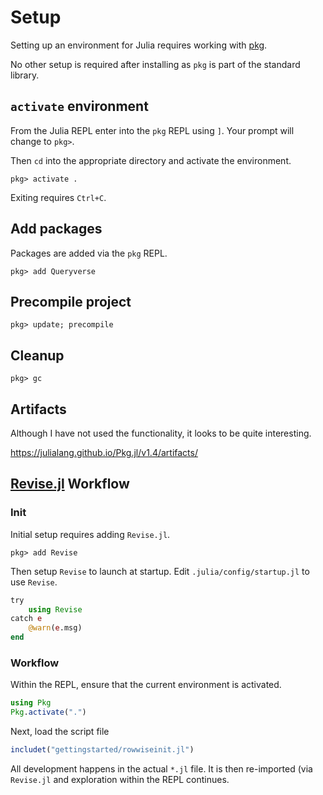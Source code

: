 # Setup

Setting up an environment for Julia requires working with [pkg](https://julialang.github.io/Pkg.jl/v1/).

No other setup is required after installing as `pkg` is part of the standard library.

## `activate` environment

From the Julia REPL enter into the `pkg` REPL using `]`.  Your prompt will change to `pkg>`.

Then `cd` into the appropriate directory and activate the environment.

```
pkg> activate .
```

Exiting requires `Ctrl+C`.

## Add packages

Packages are added via the `pkg` REPL.

```
pkg> add Queryverse
```

## Precompile project

```
pkg> update; precompile
```

## Cleanup

```
pkg> gc
```

## Artifacts

Although I have not used the functionality, it looks to be quite interesting.

https://julialang.github.io/Pkg.jl/v1.4/artifacts/

## [Revise.jl](https://timholy.github.io/Revise.jl/stable/) Workflow

### Init
Initial setup requires adding `Revise.jl`.

```
pkg> add Revise
```

Then setup `Revise` to launch at startup.  Edit `.julia/config/startup.jl` to use `Revise`.

```julia
try
    using Revise
catch e
    @warn(e.msg)
end
```

### Workflow
Within the REPL, ensure that the current environment is activated.

```julia
using Pkg
Pkg.activate(".")
```

Next, load the script file

```julia
includet("gettingstarted/rowwiseinit.jl")
```

All development happens in the actual `*.jl` file.  It is then re-imported (via `Revise.jl` and exploration within the REPL continues.
